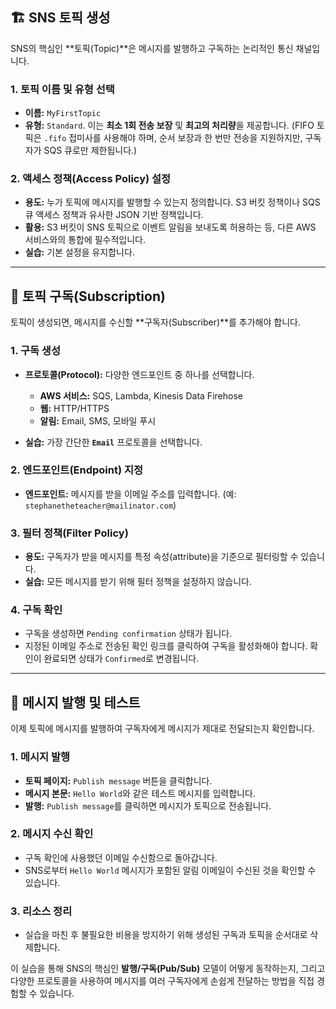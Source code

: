 
## 🏗️ SNS 토픽 생성

SNS의 핵심인 **토픽(Topic)**은 메시지를 발행하고 구독하는 논리적인 통신 채널입니다.

### 1. 토픽 이름 및 유형 선택

- **이름:** `MyFirstTopic`
- **유형:** `Standard`. 이는 **최소 1회 전송 보장** 및 **최고의 처리량**을 제공합니다. (FIFO 토픽은 `.fifo` 접미사를 사용해야 하며, 순서 보장과 한 번만 전송을 지원하지만, 구독자가 SQS 큐로만 제한됩니다.)

### 2. 액세스 정책(Access Policy) 설정

- **용도:** 누가 토픽에 메시지를 발행할 수 있는지 정의합니다. S3 버킷 정책이나 SQS 큐 액세스 정책과 유사한 JSON 기반 정책입니다.
- **활용:** S3 버킷이 SNS 토픽으로 이벤트 알림을 보내도록 허용하는 등, 다른 AWS 서비스와의 통합에 필수적입니다.
- **실습:** 기본 설정을 유지합니다.

---

## 📝 토픽 구독(Subscription)

토픽이 생성되면, 메시지를 수신할 **구독자(Subscriber)**를 추가해야 합니다.

### 1. 구독 생성

- **프로토콜(Protocol):** 다양한 엔드포인트 중 하나를 선택합니다.
    
    - **AWS 서비스:** SQS, Lambda, Kinesis Data Firehose
    - **웹:** HTTP/HTTPS
    - **알림:** Email, SMS, 모바일 푸시

- **실습:** 가장 간단한 **`Email`** 프로토콜을 선택합니다.

### 2. 엔드포인트(Endpoint) 지정

- **엔드포인트:** 메시지를 받을 이메일 주소를 입력합니다. (예: `stephanetheteacher@mailinator.com`)

### 3. 필터 정책(Filter Policy)

- **용도:** 구독자가 받을 메시지를 특정 속성(attribute)을 기준으로 필터링할 수 있습니다.
- **실습:** 모든 메시지를 받기 위해 필터 정책을 설정하지 않습니다.

### 4. 구독 확인

- 구독을 생성하면 `Pending confirmation` 상태가 됩니다.
- 지정된 이메일 주소로 전송된 확인 링크를 클릭하여 구독을 활성화해야 합니다. 확인이 완료되면 상태가 `Confirmed`로 변경됩니다.

---

## 📩 메시지 발행 및 테스트

이제 토픽에 메시지를 발행하여 구독자에게 메시지가 제대로 전달되는지 확인합니다.

### 1. 메시지 발행

- **토픽 페이지:** `Publish message` 버튼을 클릭합니다.
- **메시지 본문:** `Hello World`와 같은 테스트 메시지를 입력합니다.
- **발행:** `Publish message`를 클릭하면 메시지가 토픽으로 전송됩니다.

### 2. 메시지 수신 확인

- 구독 확인에 사용했던 이메일 수신함으로 돌아갑니다.
- SNS로부터 `Hello World` 메시지가 포함된 알림 이메일이 수신된 것을 확인할 수 있습니다.

### 3. 리소스 정리

- 실습을 마친 후 불필요한 비용을 방지하기 위해 생성된 구독과 토픽을 순서대로 삭제합니다.

이 실습을 통해 SNS의 핵심인 **발행/구독(Pub/Sub)** 모델이 어떻게 동작하는지, 그리고 다양한 프로토콜을 사용하여 메시지를 여러 구독자에게 손쉽게 전달하는 방법을 직접 경험할 수 있습니다.
